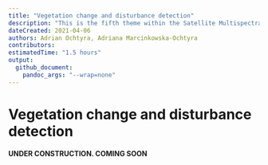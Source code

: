```yaml
---
title: "Vegetation change and disturbance detection"
description: "This is the fifth theme within the Satellite Multispectral Images Time Series Analysis module."
dateCreated: 2021-04-06
authors: Adrian Ochtyra, Adriana Marcinkowska-Ochtyra
contributors: 
estimatedTime: "1.5 hours"
output: 
  github_document:
    pandoc_args: "--wrap=none"
---
```


Vegetation change and disturbance detection
================

**UNDER CONSTRUCTION. COMING SOON**
